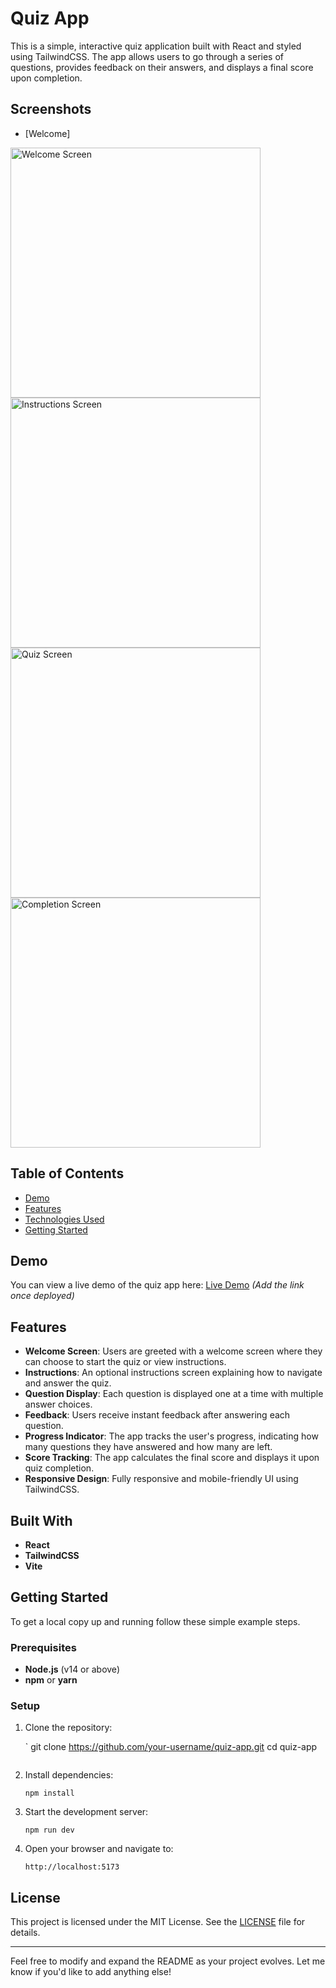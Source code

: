 # Quiz App



This is a simple, interactive quiz application built with React and styled using TailwindCSS. The app allows users to go through a series of questions, provides feedback on their answers, and displays a final score upon completion.

## Screenshots
- [Welcome]
<img src="https://github.com/Temmarie/Web-dev-mini-projects/blob/quiz-app/quiz-app/src/assets/images/welcome.png" alt="Welcome Screen" width="400"/>
<img src="https://github.com/Temmarie/Web-dev-mini-projects/blob/quiz-app/quiz-app/src/assets/images/instructions.png" alt="Instructions Screen" width="400"/>
<img src="https://github.com/Temmarie/Web-dev-mini-projects/blob/quiz-app/quiz-app/src/assets/images/quiz.png" alt="Quiz Screen" width="400"/>
<img src="https://github.com/Temmarie/Web-dev-mini-projects/blob/quiz-app/quiz-app/src/assets/images/score.png" alt="Completion Screen" width="400"/>

## Table of Contents

- [Demo](#demo)
- [Features](#features)
- [Technologies Used](#technologies-used)
- [Getting Started](#getting-started)

## Demo

You can view a live demo of the quiz app here: [Live Demo](#) _(Add the link once deployed)_

## Features

- **Welcome Screen**: Users are greeted with a welcome screen where they can choose to start the quiz or view instructions.
- **Instructions**: An optional instructions screen explaining how to navigate and answer the quiz.
- **Question Display**: Each question is displayed one at a time with multiple answer choices.
- **Feedback**: Users receive instant feedback after answering each question.
- **Progress Indicator**: The app tracks the user's progress, indicating how many questions they have answered and how many are left.
- **Score Tracking**: The app calculates the final score and displays it upon quiz completion.
- **Responsive Design**: Fully responsive and mobile-friendly UI using TailwindCSS.

## Built With

- **React**
- **TailwindCSS**
- **Vite**

## Getting Started

To get a local copy up and running follow these simple example steps.

### Prerequisites

- **Node.js** (v14 or above)
- **npm** or **yarn**

### Setup

1. Clone the repository:

   `
   git clone https://github.com/your-username/quiz-app.git
   cd quiz-app
   ```

2. Install dependencies:

   ```
   npm install
   ```

3. Start the development server:

   ```
   npm run dev
   ```

4. Open your browser and navigate to:

   ```
   http://localhost:5173
   ```




## License

This project is licensed under the MIT License. See the [LICENSE](LICENSE) file for details.

---

Feel free to modify and expand the README as your project evolves. Let me know if you'd like to add anything else!